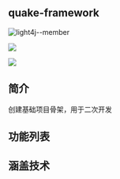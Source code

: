 ## quake-framework

![light4j--member](https://img.shields.io/badge/quake--framework-1.0-blue.svg)

![](https://img.shields.io/cocoapods/l/Alamofire.svg?style=flat)

![](https://img.shields.io/badge/language-java-orange.svg)


## 简介
创建基础项目骨架，用于二次开发

## 功能列表

## 涵盖技术

